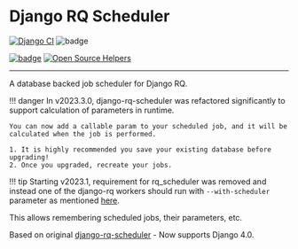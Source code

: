 # Django RQ Scheduler

[![Django CI](https://github.com/dsoftwareinc/django-rq-scheduler/actions/workflows/test.yml/badge.svg)](https://github.com/dsoftwareinc/django-rq-scheduler/actions/workflows/test.yml)
![badge](https://img.shields.io/endpoint?url=https://gist.githubusercontent.com/cunla/b756396efb895f0e34558c980f1ca0c7/raw/django-rq-scheduler-4.json)

[![badge](https://img.shields.io/pypi/dm/django-rq-scheduler)](https://pypi.org/project/django-rq-scheduler/)
[![Open Source Helpers](https://www.codetriage.com/dsoftwareinc/django-rq-scheduler/badges/users.svg)](https://www.codetriage.com/dsoftwareinc/django-rq-scheduler)

---

A database backed job scheduler for Django RQ.

!!! danger
    In v2023.3.0, django-rq-scheduler was refactored significantly to support
    calculation of parameters in runtime.
    
    You can now add a callable param to your scheduled job, and it will be
    calculated when the job is performed.

    1. It is highly recommended you save your existing database before upgrading!
    2. Once you upgraded, recreate your jobs.


!!! tip
    Starting v2023.1, requirement for rq_scheduler was removed and instead
    one of the django-rq workers should run with `--with-scheduler` parameter
    as mentioned [here](https://github.com/rq/django-rq#support-for-scheduled-jobs).
    
This allows remembering scheduled jobs, their parameters, etc.

Based on original [django-rq-scheduler](https://github.com/isl-x/django-rq-scheduler) - Now supports Django 4.0.



